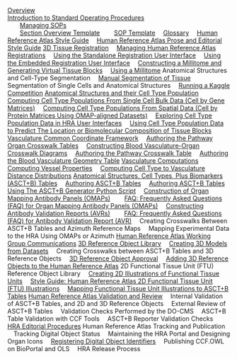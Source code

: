 [Overview](https://docs.google.com/document/d/1oMPWB454auN-FTe7XVtxWk7SbJgWFtcS6LvOjgN89wA/edit?tab=t.0#heading=h.6ys5lo962o6b)  
[Introduction to Standard Operating Procedures](https://docs.google.com/document/d/1bHi61R2T2GqwgRGH2OtlimWtz2HL_5KyH5tQpzzH898/edit?tab=t.0#heading=h.6ys5lo962o6b)  
&emsp;&emsp;[Managing SOPs](https://docs.google.com/document/d/1FNERIQqn8sZVfIaqtg5VKjoTfogmLAVNYIR5mM-4TjE/edit?tab=t.0#heading=h.lpsf90jpnlzf)  
&emsp;&emsp;[Section Overview Template](https://docs.google.com/document/d/18c9OZ8glq7Avgef9yuf5bzSMQ_p12EuxmPr0vW01Wck/edit?tab=t.0#heading=h.4ou04n97ttbd)
&emsp;&emsp;[SOP Template](https://docs.google.com/document/d/1LxC74bJqpF7WuuxcensALPnmURcjxmt6DTm7F9xiJDU/edit?tab=t.0#heading=h.lpsf90jpnlzf)
&emsp;[Glossary](https://docs.google.com/document/d/1IBuPOt2mkPOOMF9vUsZk5HQ3vm9M7WjnlW-ZOMG6wSY/edit?tab=t.0#heading=h.ihfnxsruj8m7)
&emsp;[Human Reference Atlas Style Guide](https://zenodo.org/records/14343079)
&emsp;[Human Reference Atlas Prose and Editorial Style Guide](https://zenodo.org/records/14347050)
[3D Tissue Registration](https://docs.google.com/document/d/1l20H7brenvTh4Vomrns4SPZbqQxRnrnO7sOF3BtN2b4/edit?tab=t.0#heading=h.ng3hqucdksmt)
&emsp;[Managing Human Reference Atlas Registrations](https://zenodo.org/records/11625379)
&emsp;[Using the Standalone Registration User Interface](https://zenodo.org/records/14346543)
&emsp;[Using the Embedded Registration User Interface](https://zenodo.org/records/14346342)
&emsp;[Constructing a Millitome and Generating Virtual Tissue Blocks](https://zenodo.org/records/790100)
&emsp;[Using a Millitome](https://zenodo.org/records/7382704)
Anatomical Structures and Cell-Type Segmentation
&emsp;[Manual Segmentation of Tissue](https://zenodo.org/records/6629522)
&emsp;Segmentation of Single Cells and Anatomical Structures
&emsp;[Running a Kaggle Competition](https://zenodo.org/records/10019550)
[Anatomical Structures and their Cell Type Population](https://docs.google.com/document/d/1QdM6neW2zAaQGY9CalGQkQh9ZURfiZM10eyPpoaWfAg/edit?tab=t.0#heading=h.4ou04n97ttbd)
&emsp;[Computing Cell Type Populations From Single Cell Bulk Data (Cell by Gene Matrices)]()
&emsp;[Computing Cell Type Populations From Spatial Data (Cell by Protein Matrices Using OMAP-aligned Datasets)]()
&emsp;[Exploring Cell Type Population Data in HRA User Interfaces]()
&emsp;[Using Cell Type Population Data to Predict The Location or Biomolecular Composition of Tissue Blocks]()
[Vasculature Common Coordinate Framework](https://docs.google.com/document/d/1ORM4FJ1eoMCOpHkj0aig30iXqzIRWbFvojlxcdnkwnA/edit?tab=t.0#heading=h.4ou04n97ttbd)
&emsp;[Authoring the Pathway Organ Crosswalk Tables](https://zenodo.org/records/11623745)
&emsp;[Constructing Blood Vasculature-Organ Crosswalk Diagrams](https://zenodo.org/records/11623898)
&emsp;[Authoring the Pathway Crosswalk Table](https://zenodo.org/records/11623415)
&emsp;[Authoring the Blood Vasculature Geometry Table](https://zenodo.org/records/11623223)
[Vasculature Computations]()
&emsp;[Computing Vessel Properties]()
&emsp;[Computing Cell Type to Vasculature Distance Distributions](https://zenodo.org/records/10371473)
[Anatomical Structures, Cell Types, Plus Biomarkers (ASCT+B) Tables](https://docs.google.com/document/d/1oppBW06hfCUifii7LAI2MpaFED78atMx-r6ezyzPTqw/edit?tab=t.0#heading=h.6ys5lo962o6b)
&emsp;[Authoring ASCT+B Tables](https://zenodo.org/records/7382751)
&emsp;[Authoring ASCT+B Tables Using The ASCT+B Generator Python Script]()
&emsp;[Construction of Organ Mapping Antibody Panels (OMAPs)](https://zenodo.org/records/7386417)
&emsp;&emsp;[FAQ: Frequently Asked Questions (FAQ) for Organ Mapping Antibody Panels (OMAPs)](https://humanatlas.io/faq/omap)
&emsp;[Constructing Antibody Validation Reports (AVRs)](https://zenodo.org/records/7418624)
&emsp;&emsp;[FAQ: Frequently Asked Questions (FAQ) for Antibody Validation Report (AVR)](https://docs.hubmapconsortium.org/avr/avr-faq.html)
&emsp;Creating Crosswalks Between ASCT+B Tables and Azimuth Reference Maps
&emsp;Mapping Experimental Data to the HRA Using OMAPs or Azimuth
[Human Reference Atlas Working Group Communications](https://zenodo.org/records/11625313)
[3D Reference Object Library](https://docs.google.com/document/d/1NOY6PsjGr1GDa39PZaTxoSvr0Ee4L8rW6lyYqNgyBC0/edit?tab=t.0#heading=h.6ys5lo962o6b)
&emsp;[Creating 3D Models from Datasets](https://zenodo.org/records/7384276)
&emsp;Creating Crosswalks between ASCT+B Tables and 3D Reference Objects
&emsp;[3D Reference Object Approval](https://zenodo.org/records/5944197)
&emsp;[Adding 3D Reference Objects to the Human Reference Atlas](https://zenodo.org/records/10358858)
2D Functional Tissue Unit (FTU) Reference Object Library
&emsp;[Creating 2D Illustrations of Functional Tissue Units](https://zenodo.org/records/7409575)
&emsp;[Style Guide: Human Reference Atlas 2D Functional Tissue Unit (FTU) Illustrations](https://zenodo.org/records/6703377)
&emsp;[Mapping Functional Tissue Unit Illustrations to ASCT+B Tables](https://zenodo.org/records/14851268)
[Human Reference Atlas Validation and Review](https://docs.google.com/document/d/1zT_BTZ3v31juq0hhRMG2Ya36DdZp_9P5muyxWFdOyIU/edit?tab=t.0#heading=h.4ou04n97ttbd)
&emsp;Internal Validation of ASCT+B Tables, and 2D and 3D Reference Objects
&emsp;External Review of ASCT+B Tables
&emsp;Validation Checks Performed by the DO-CMS
&emsp;ASCT+B Table Validation with CCF Tools
&emsp;ASCT+B Reporter Validation Checks
&emsp;[HRA Editorial Procedures](https://zenodo.org/records/7577521#.Y9R0knbMJmM)
Human Reference Atlas Tracking and Publication
&emsp;Tracking Digital Object Status
&emsp;Maintaining the HRA Portal and Designing Organ Icons
&emsp;[Registering Digital Object Identifiers](https://zenodo.org/records/7384462)
&emsp;Publishing CCF.OWL on BioPortal and OLS
&emsp;HRA Release Process
